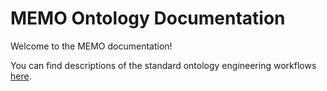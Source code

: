 # MEMO Ontology Documentation

[//]: # "This file is meant to be edited by the ontology maintainer."

Welcome to the MEMO documentation!

You can find descriptions of the standard ontology engineering workflows [here](odk-workflows/index.md).
